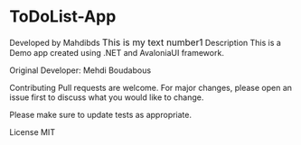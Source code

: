 # ToDoList-App
Developed by Mahdibds
<font size=3> This is my text number1</font> 
Description 
This is a Demo app created using .NET and AvaloniaUI framework. 

Original Developer:
Mehdi Boudabous 

Contributing 
Pull requests are welcome. For major changes, please open an issue first to discuss what you would like to change.

Please make sure to update tests as appropriate.

License 
MIT 
